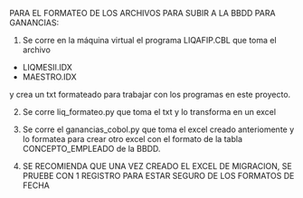 PARA EL FORMATEO DE LOS ARCHIVOS PARA SUBIR A LA BBDD PARA GANANCIAS:

1. Se corre en la máquina virtual el programa LIQAFIP.CBL que toma el archivo

- LIQMESII.IDX
- MAESTRO.IDX

y crea un txt formateado para trabajar con los programas en este proyecto.

2. Se corre liq_formateo.py que toma el txt y lo transforma en un excel

3. Se corre el ganancias_cobol.py que toma el excel creado anteriomente y lo formatea para crear otro excel con el formato de la tabla CONCEPTO_EMPLEADO de la BBDD.

4. SE RECOMIENDA QUE UNA VEZ CREADO EL EXCEL DE MIGRACION, SE PRUEBE CON 1 REGISTRO PARA ESTAR SEGURO DE LOS FORMATOS DE FECHA
